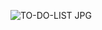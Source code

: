 






![TO-DO-LIST JPG](https://github.com/user-attachments/assets/0ec70b90-9bb7-4d9f-96f9-4baf099f91ae)


